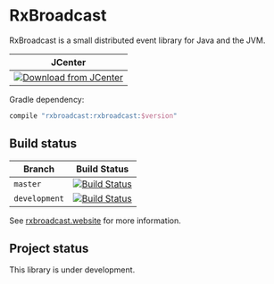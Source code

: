 RxBroadcast
===========

RxBroadcast is a small distributed event library for Java and the JVM.

| JCenter |
| ------- |
| [![Download from JCenter](https://api.bintray.com/packages/whymarrh/maven/RxBroadcast/images/download.svg)](https://bintray.com/whymarrh/maven/RxBroadcast/_latestVersion) |

Gradle dependency:

```groovy
compile "rxbroadcast:rxbroadcast:$version"
```

Build status
------------

| Branch        | Build Status            |
| ------------- | ----------------------- |
| `master`      | [![Build Status][1]][3] |
| `development` | [![Build Status][2]][3] |

  [1]:https://travis-ci.org/RxBroadcast/RxBroadcast.svg?branch=master
  [2]:https://travis-ci.org/RxBroadcast/RxBroadcast.svg?branch=development
  [3]:https://travis-ci.org/RxBroadcast/RxBroadcast

See [rxbroadcast.website](http://rxbroadcast.website) for more information.

Project status
--------------

This library is under development.

